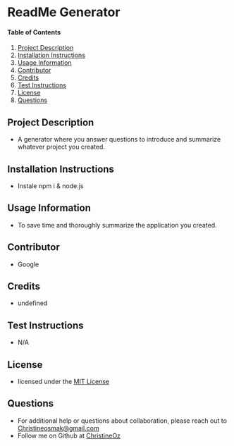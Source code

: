 # ReadMe Generator
    
#### Table of Contents
1. [Project Description](#project-description)
2. [Installation Instructions](#installation-instructions)
3. [Usage Information](#usage-information)
4. [Contributor](#contributor)
5. [Credits](#Credits)
6. [Test Instructions](#test-instructions)
7. [License](#license)
8. [Questions](#questions)
## Project Description
* A generator where you answer questions to introduce and summarize whatever project you created. 
## Installation Instructions
* Instale npm i & node.js
## Usage Information
* To save time and thoroughly summarize the application you created. 
## Contributor 
* Google
## Credits
* undefined
## Test Instructions
* N/A
## License
* licensed under the [MIT License](LICENSE.txt)
## Questions
* For additional help or questions about collaboration, please reach out to Christineosmak@gmail.com
* Follow me on Github at [ChristineOz](http://github.com/ChristineOz)